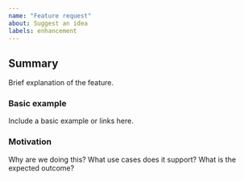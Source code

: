 ```yaml
---
name: "Feature request"
about: Suggest an idea
labels: enhancement
---
```


## Summary

Brief explanation of the feature.

### Basic example

Include a basic example or links here.

### Motivation

Why are we doing this? What use cases does it support? What is the expected outcome?
